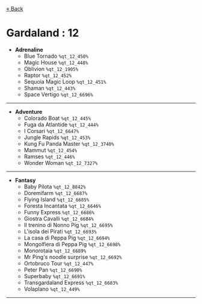 <a href="../parks_available.md">&laquo; Back</a>
# Gardaland : 12
 - **Adrenaline** 
   - Blue Tornado `%qt_12_450%`
   - Magic House `%qt_12_448%`
   - Oblivion `%qt_12_1905%`
   - Raptor `%qt_12_452%`
   - Sequoia Magic Loop `%qt_12_451%`
   - Shaman `%qt_12_443%`
   - Space Vertigo `%qt_12_6696%`
---
 - **Adventure** 
   - Colorado Boat `%qt_12_445%`
   - Fuga da Atlantide `%qt_12_444%`
   - I Corsari `%qt_12_6647%`
   - Jungle Rapids `%qt_12_453%`
   - Kung Fu Panda Master `%qt_12_3740%`
   - Mammut `%qt_12_454%`
   - Ramses `%qt_12_446%`
   - Wonder Woman `%qt_12_7327%`
---
 - **Fantasy** 
   - Baby Pilota `%qt_12_8842%`
   - Doremifarm `%qt_12_6687%`
   - Flying Island `%qt_12_6685%`
   - Foresta Incantata `%qt_12_6646%`
   - Funny Express `%qt_12_6686%`
   - Giostra Cavalli `%qt_12_6684%`
   - Il trenino di Nonno Pig `%qt_12_6695%`
   - L'isola dei Pirati `%qt_12_6693%`
   - La casa di Peppa Pig `%qt_12_6694%`
   - Mongolfiera di Peppa Pig `%qt_12_6698%`
   - Monorotaia `%qt_12_6689%`
   - Mr Ping's noodle surprise `%qt_12_6692%`
   - Ortobruco Tour `%qt_12_447%`
   - Peter Pan `%qt_12_6690%`
   - Superbaby `%qt_12_6691%`
   - Transgardaland Express `%qt_12_6683%`
   - Volaplano `%qt_12_449%`
---